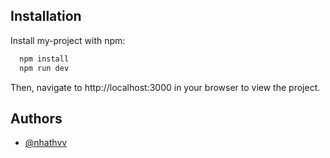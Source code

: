 
## Installation

Install my-project with npm: 

```bash
  npm install
  npm run dev
```
Then, navigate to http://localhost:3000 in your browser to view the project.
    
## Authors

- [@nhathvv](https://www.github.com/nhathvv)

